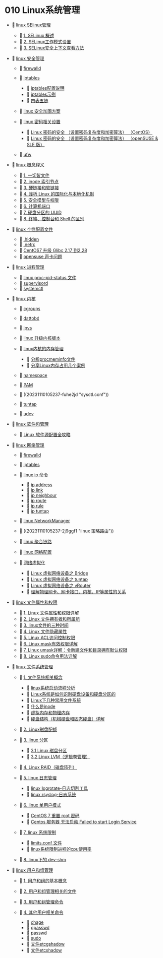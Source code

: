# 010 Linux系统管理

- 📑 [linux SElinux管理](010%20Linux系统管理/linux%20SElinux管理.md)

  - 📄 [1. SELinux 概述](010%20Linux系统管理/linux%20SElinux管理/1.%20SELinux%20概述.md)
  - 📄 [2. SELinux工作模式设置](010%20Linux系统管理/linux%20SElinux管理/2.%20SELinux工作模式设置.md)
  - 📄 [3. SELinux安全上下文查看方法](010%20Linux系统管理/linux%20SElinux管理/3.%20SELinux安全上下文查看方法.md)
- 📑 [linux 安全管理](010%20Linux系统管理/linux%20安全管理.md)

  - 📄 [firewalld](010%20Linux系统管理/linux%20安全管理/firewalld.md)
  - 📑 [iptables](010%20Linux系统管理/linux%20安全管理/iptables.md)

    - 📄 [iptables配置说明](010%20Linux系统管理/linux%20安全管理/iptables/iptables配置说明.md)
    - 📄 [iptables示例](010%20Linux系统管理/linux%20安全管理/iptables/iptables示例.md)
    - 📄 [四表五链](010%20Linux系统管理/linux%20安全管理/iptables/四表五链.md)
  - 📄 [linux 安全加固方案](010%20Linux系统管理/linux%20安全管理/linux%20安全加固方案.md)
  - 📑 [linux 密码相关设置](010%20Linux系统管理/linux%20安全管理/linux%20密码相关设置.md)

    - 📄 [Linux 密码的安全 （设置密码复杂度和加密算法） （CentOS）](010%20Linux系统管理/linux%20安全管理/linux%20密码相关设置/Linux%20密码的安全%20（设置密码复杂度和加密算法）%20（CentOS）.md)
    - 📄 [Linux 密码的安全 （设置密码复杂度和加密算法） （openSUSE & SLE 版）](010%20Linux系统管理/linux%20安全管理/linux%20密码相关设置/Linux%20密码的安全%20（设置密码复杂度和加密算法）%20（openSUSE%20&%20SLE%20版）.md)
  - 📄 [ufw](010%20Linux系统管理/linux%20安全管理/ufw.md)
- 📑 [linux 概念释义](010%20Linux系统管理/linux%20概念释义.md)

  - 📄 [1. 一切皆文件](010%20Linux系统管理/linux%20概念释义/1.%20一切皆文件.md)
  - 📄 [2. inode 索引节点](010%20Linux系统管理/linux%20概念释义/2.%20inode%20索引节点.md)
  - 📄 [3. 硬链接和软链接](010%20Linux系统管理/linux%20概念释义/3.%20硬链接和软链接.md)
  - 📄 [4. 浅析 Linux 的国际化与本地化机制](010%20Linux系统管理/linux%20概念释义/4.%20浅析%20Linux%20的国际化与本地化机制.md)
  - 📄 [5. 安全模型与权限](010%20Linux系统管理/linux%20概念释义/5.%20安全模型与权限.md)
  - 📄 [6. 计算机端口](010%20Linux系统管理/linux%20概念释义/6.%20计算机端口.md)
  - 📄 [7. 硬盘分区的 UUID](010%20Linux系统管理/linux%20概念释义/7.%20硬盘分区的%20UUID.md)
  - 📄 [8. 终端、控制台和 Shell 的区别](010%20Linux系统管理/linux%20概念释义/8.%20终端、控制台和%20Shell%20的区别.md)
- 📑 [linux 个性配置文件](010%20Linux系统管理/linux%20个性配置文件.md)

  - 📄 [.hidden](010%20Linux系统管理/linux%20个性配置文件/.hidden.md)
  - 📄 [.netrc](010%20Linux系统管理/linux%20个性配置文件/.netrc.md)
  - 📄 [CentOS7 升级 Glibc 2.17 到2.28](010%20Linux系统管理/linux%20个性配置文件/CentOS7%20升级%20Glibc%202.17%20到2.28.md)
  - 📄 [opensuse 声卡问题](010%20Linux系统管理/linux%20个性配置文件/opensuse%20声卡问题.md)
- 📑 [linux 进程管理](010%20Linux系统管理/linux%20进程管理.md)

  - 📄 [linux proc-pid-status 文件](010%20Linux系统管理/linux%20进程管理/linux%20proc-pid-status%20文件.md)
  - 📄 [supervisord](010%20Linux系统管理/linux%20进程管理/supervisord.md)
  - 📄 [systemctl](010%20Linux系统管理/linux%20进程管理/systemctl.md)
- 📑 [linux 内核](010%20Linux系统管理/linux%20内核配置.md)

  - 📄 [cgroups](010%20Linux系统管理/linux%20内核配置/cgroups.md)
  - 📄 [dattobd](010%20Linux系统管理/linux%20内核配置/dattobd.md)
  - 📄 [ipvs](010%20Linux系统管理/linux%20内核配置/ipvs.md)
  - 📄 [linux 升级内核版本](010%20Linux系统管理/linux%20内核配置/linux%20升级内核版本.md)
  - 📑 [linux内核的内存管理](010%20Linux系统管理/linux%20内核配置/linux内核的内存管理.md)

    - 📄 [分析procmeminfo文件](010%20Linux系统管理/linux%20内核配置/linux内核的内存管理/分析procmeminfo文件.md)
    - 📄 [分享Linux内存占用几个案例](010%20Linux系统管理/linux%20内核配置/linux内核的内存管理/分享Linux内存占用几个案例.md)
  - 📄 [namespace](010%20Linux系统管理/linux%20内核配置/namespace.md)
  - 📄 [PAM](010%20Linux系统管理/linux%20内核配置/PAM.md)
  - 📄 ((20231110105237-fuhe2jd "sysctl.conf"))
  - 📄 [tuntap](010%20Linux系统管理/linux%20内核配置/tuntap.md)
  - 📄 [udev](010%20Linux系统管理/linux%20内核配置/udev.md)
- 📑 [linux 软件包管理](010%20Linux系统管理/linux%20软件包管理.md)

  - 📄 [Linux 软件源配置全攻略](010%20Linux系统管理/linux%20软件包管理/Linux%20软件源配置全攻略.md)
- 📑 [linux 网络管理](010%20Linux系统管理/linux%20网络管理.md)

  - 📄 [firewalld](010%20Linux系统管理/linux%20网络管理/firewalld.md)
  - 📄 [iptables](010%20Linux系统管理/linux%20网络管理/iptables.md)
  - 📑 [linux ip 命令](010%20Linux系统管理/linux%20网络管理/linux%20ip%20命令.md)

    - 📄 [ip address](010%20Linux系统管理/linux%20网络管理/linux%20ip%20命令/ip%20address.md)
    - 📄 [ip link](010%20Linux系统管理/linux%20网络管理/linux%20ip%20命令/ip%20link.md)
    - 📄 [ip neighbour](010%20Linux系统管理/linux%20网络管理/linux%20ip%20命令/ip%20neighbour.md)
    - 📄 [ip route](010%20Linux系统管理/linux%20网络管理/linux%20ip%20命令/ip%20route.md)
    - 📄 [ip rule](010%20Linux系统管理/linux%20网络管理/linux%20ip%20命令/ip%20rule.md)
    - 📄 [ip tuntap](010%20Linux系统管理/linux%20网络管理/linux%20ip%20命令/ip%20tuntap.md)
  - 📄 [linux NetworkManager](010%20Linux系统管理/linux%20网络管理/linux%20NetworkManager.md)
  - 📄 ((20231110105237-2j9ggf1 "linux 策略路由"))
  - 📄 [linux 聚合链路](010%20Linux系统管理/linux%20网络管理/linux%20聚合链路.md)
  - 📄 [linux 网络配置](010%20Linux系统管理/linux%20网络管理/linux%20网络配置.md)
  - 📑 [网络虚拟化](010%20Linux系统管理/linux%20网络管理/网络虚拟化.md)

    - 📄 [Linux 虚拟网络设备之 Bridge](010%20Linux系统管理/linux%20网络管理/网络虚拟化/Linux%20虚拟网络设备之%20Bridge.md)
    - 📄 [Linux 虚拟网络设备之 tuntap](010%20Linux系统管理/linux%20网络管理/网络虚拟化/Linux%20虚拟网络设备之%20tuntap.md)
    - 📄 [Linux 虚拟网络设备之 vRouter](010%20Linux系统管理/linux%20网络管理/网络虚拟化/Linux%20虚拟网络设备之%20vRouter.md)
    - 📄 [理解物理网卡、网卡接口、内核、IP等属性的关系](010%20Linux系统管理/linux%20网络管理/网络虚拟化/理解物理网卡、网卡接口、内核、IP等属性的关系.md)
- 📑 [linux 文件属性和权限](010%20Linux系统管理/linux%20文件属性和权限.md)

  - 📄 [1. Linux 文件属性和权限详解](010%20Linux系统管理/linux%20文件属性和权限/1.%20Linux%20文件属性和权限详解.md)
  - 📄 [2. Linux 文件拥有者和所属组](010%20Linux系统管理/linux%20文件属性和权限/2.%20Linux%20文件拥有者和所属组.md)
  - 📄 [3. linux文件的三种时间](010%20Linux系统管理/linux%20文件属性和权限/3.%20linux文件的三种时间.md)
  - 📄 [4. Linux 文件隐藏属性](010%20Linux系统管理/linux%20文件属性和权限/4.%20Linux%20文件隐藏属性.md)
  - 📄 [5. Linux ACL访问控制权限](010%20Linux系统管理/linux%20文件属性和权限/5.%20Linux%20ACL访问控制权限.md)
  - 📄 [6. Linux mask有效权限详解](010%20Linux系统管理/linux%20文件属性和权限/6.%20Linux%20mask有效权限详解.md)
  - 📄 [7. Linux umask详解：令新建文件和目录拥有默认权限](010%20Linux系统管理/linux%20文件属性和权限/7.%20Linux%20umask详解：令新建文件和目录拥有默认权限.md)
  - 📄 [8. Linux sudo命令用法详解](010%20Linux系统管理/linux%20文件属性和权限/8.%20Linux%20sudo命令用法详解.md)
- 📑 [linux 文件系统管理](010%20Linux系统管理/linux%20文件系统管理.md)

  - 📑 [1. 文件系统相关概念](010%20Linux系统管理/linux%20文件系统管理/1.%20文件系统相关概念.md)

    - 📄 [linux系统启动流程分析](010%20Linux系统管理/linux%20文件系统管理/1.%20文件系统相关概念/linux系统启动流程分析.md)
    - 📄 [Linux系统是如何识别硬盘设备和硬盘分区的](010%20Linux系统管理/linux%20文件系统管理/1.%20文件系统相关概念/Linux系统是如何识别硬盘设备和硬盘分区的.md)
    - 📄 [Linux下几种常用文件系统](010%20Linux系统管理/linux%20文件系统管理/1.%20文件系统相关概念/Linux下几种常用文件系统.md)
    - 📄 [什么是inode](010%20Linux系统管理/linux%20文件系统管理/1.%20文件系统相关概念/什么是inode.md)
    - 📄 [虚拟内存和物理内存](010%20Linux系统管理/linux%20文件系统管理/1.%20文件系统相关概念/虚拟内存和物理内存.md)
    - 📄 [硬盘结构（机械硬盘和固态硬盘）详解](010%20Linux系统管理/linux%20文件系统管理/1.%20文件系统相关概念/硬盘结构（机械硬盘和固态硬盘）详解.md)
  - 📄 [2. Linux磁盘配额](010%20Linux系统管理/linux%20文件系统管理/2.%20Linux磁盘配额.md)
  - 📑 [3. linux 分区](010%20Linux系统管理/linux%20文件系统管理/3.%20linux%20分区.md)

    - 📄 [3.1 Linux 磁盘分区](010%20Linux系统管理/linux%20文件系统管理/3.%20linux%20分区/3.1%20Linux%20磁盘分区.md)
    - 📄 [3.2 Linux LVM（逻辑卷管理）](010%20Linux系统管理/linux%20文件系统管理/3.%20linux%20分区/3.2%20Linux%20LVM（逻辑卷管理）.md)
  - 📄 [4. Linux RAID（磁盘阵列）](010%20Linux系统管理/linux%20文件系统管理/4.%20Linux%20RAID（磁盘阵列）.md)
  - 📑 [5. linux 日志管理](010%20Linux系统管理/linux%20文件系统管理/5.%20linux%20日志管理.md)

    - 📄 [linux logrotate-日志切割工具](010%20Linux系统管理/linux%20文件系统管理/5.%20linux%20日志管理/linux%20logrotate-日志切割工具.md)
    - 📄 [linux rsyslog-日志系统](010%20Linux系统管理/linux%20文件系统管理/5.%20linux%20日志管理/linux%20rsyslog-日志系统.md)
  - 📑 [6. linux 单用户模式](010%20Linux系统管理/linux%20文件系统管理/6.%20linux%20单用户模式.md)

    - 📄 [CentOS 7 重置 root 密码](010%20Linux系统管理/linux%20文件系统管理/6.%20linux%20单用户模式/CentOS%207%20重置%20root%20密码.md)
    - 📄 [Centos 服务器 无法启动 Failed to start Login Service ](010%20Linux系统管理/linux%20文件系统管理/6.%20linux%20单用户模式/Centos%20服务器%20无法启动%20Failed%20to%20start%20Login%20Service%20.md)
  - 📑 [7. linux 系统限制](010%20Linux系统管理/linux%20文件系统管理/7.%20linux%20系统限制.md)

    - 📄 [limits.conf 文件](010%20Linux系统管理/linux%20文件系统管理/7.%20linux%20系统限制/limits.conf%20文件.md)
    - 📄 [linux系统限制进程的cpu使用率](010%20Linux系统管理/linux%20文件系统管理/7.%20linux%20系统限制/linux系统限制进程的cpu使用率.md)
  - 📄 [8. linux下的 dev-shm](010%20Linux系统管理/linux%20文件系统管理/8.%20linux下的%20dev-shm.md)
- 📑 [linux 用户和组管理](010%20Linux系统管理/linux%20用户和组管理.md)

  - 📄 [1. 用户和组的基本概念](010%20Linux系统管理/linux%20用户和组管理/1.%20用户和组的基本概念.md)
  - 📄 [2. 用户和组管理相关的文件](010%20Linux系统管理/linux%20用户和组管理/2.%20用户和组管理相关的文件.md)
  - 📄 [3. 用户和组管理命令](010%20Linux系统管理/linux%20用户和组管理/3.%20用户和组管理命令.md)
  - 📑 [4. 其他用户相关命令](010%20Linux系统管理/linux%20用户和组管理/4.%20其他用户相关命令.md)

    - 📄 [chage](010%20Linux系统管理/linux%20用户和组管理/4.%20其他用户相关命令/chage.md)
    - 📄 [gpasswd](010%20Linux系统管理/linux%20用户和组管理/4.%20其他用户相关命令/gpasswd.md)
    - 📄 [passwd](010%20Linux系统管理/linux%20用户和组管理/4.%20其他用户相关命令/passwd.md)
    - 📄 [sudo](010%20Linux系统管理/linux%20用户和组管理/4.%20其他用户相关命令/sudo.md)
    - 📄 [文件etcgshadow](010%20Linux系统管理/linux%20用户和组管理/4.%20其他用户相关命令/文件etcgshadow.md)
    - 📄 [文件etcshadow](010%20Linux系统管理/linux%20用户和组管理/4.%20其他用户相关命令/文件etcshadow.md)

‍
